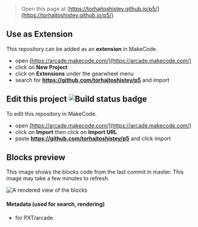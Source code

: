  


> Open this page at [https://torhajtoshistey.github.io/p5/](https://torhajtoshistey.github.io/p5/)

## Use as Extension

This repository can be added as an **extension** in MakeCode.

* open [https://arcade.makecode.com/](https://arcade.makecode.com/)
* click on **New Project**
* click on **Extensions** under the gearwheel menu
* search for **https://github.com/torhajtoshistey/p5** and import

## Edit this project ![Build status badge](https://github.com/torhajtoshistey/p5/workflows/MakeCode/badge.svg)

To edit this repository in MakeCode.

* open [https://arcade.makecode.com/](https://arcade.makecode.com/)
* click on **Import** then click on **Import URL**
* paste **https://github.com/torhajtoshistey/p5** and click import

## Blocks preview

This image shows the blocks code from the last commit in master.
This image may take a few minutes to refresh.

![A rendered view of the blocks](https://github.com/torhajtoshistey/p5/raw/master/.github/makecode/blocks.png)

#### Metadata (used for search, rendering)

* for PXT/arcade
<script src="https://makecode.com/gh-pages-embed.js"></script><script>makeCodeRender("{{ site.makecode.home_url }}", "{{ site.github.owner_name }}/{{ site.github.repository_name }}");</script>
